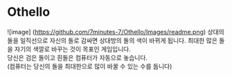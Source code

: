 # Othello
![image] (https://github.com/7minutes-7/Othello/Images/readme.png)
상대의 돌을 일직선으로 자신의 돌로 감싸면 상대방의 돌의 색이 바뀌게 됩니다. 최대한 많은 돌을 자기의 색깔로 바꾸는 것이 목표인 게임입니다.<br />
당신은 검은 돌이고 흰돌은 컴퓨터가 자동으로 놓습니다.<br />
(컴퓨터는 당신의 돌을 최대한으로 많이 바꿀 수 있는 수를 둡니다)
